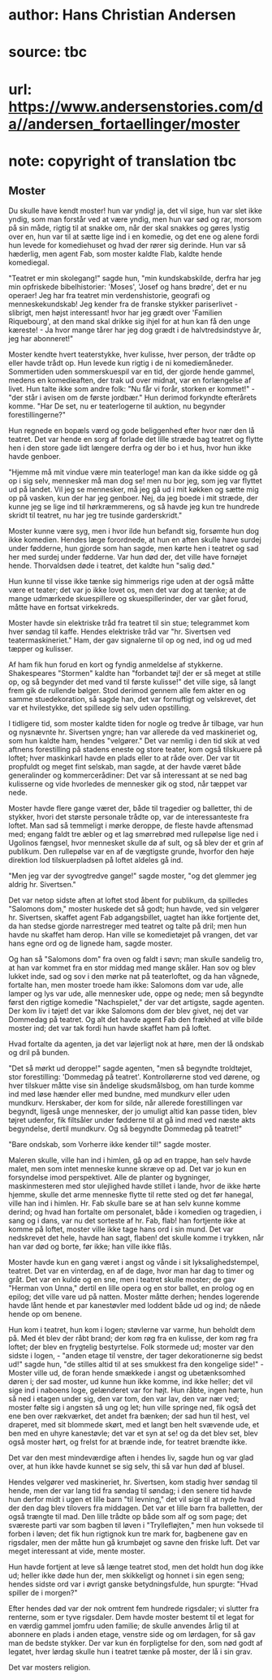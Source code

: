 # author: Hans Christian Andersen
# source: tbc
# url: https://www.andersenstories.com/da//andersen_fortaellinger/moster
# note: copyright of translation tbc

## Moster 

Du skulle have kendt moster! hun var yndig! ja, det vil sige, hun var
slet ikke yndig, som man forstår ved at være yndig, men hun var sød og
rar, morsom på sin måde, rigtig til at snakke om, når der skal snakkes
og gøres lystig over en, hun var til at sætte lige ind i en komedie, og
det ene og alene fordi hun levede for komediehuset og hvad der rører sig
derinde. Hun var så hæderlig, men agent Fab, som moster kaldte Flab,
kaldte hende komediegal.

"Teatret er min skolegang!" sagde hun, "min kundskabskilde, derfra
har jeg min opfriskede bibelhistorier: 'Moses', 'Josef og hans
brødre', det er nu operaer! Jeg har fra teatret min verdenshistorie,
geografi og menneskekundskab! Jeg kender fra de franske stykker
pariserlivet - slibrigt, men højst interessant! hvor har jeg grædt over
'Familien Riquebourg', at den mand skal drikke sig ihjel for at hun
kan få den unge kæreste! - Ja hvor mange tårer har jeg dog grædt i de
halvtredsindstyve år, jeg har abonneret!"

Moster kendte hvert teaterstykke, hver kulisse, hver person, der trådte
op eller havde trådt op. Hun levede kun rigtig i de ni komediemåneder.
Sommertiden uden sommerskuespil var en tid, der gjorde hende gammel,
medens en komedieaften, der trak ud over midnat, var en forlængelse af
livet. Hun talte ikke som andre folk: "Nu får vi forår, storken er
kommet!" - "der står i avisen om de første jordbær." Hun derimod
forkyndte efterårets komme. "Har De set, nu er teaterlogerne til
auktion, nu begynder forestillingerne?"

Hun regnede en bopæls værd og gode beliggenhed efter hvor nær den lå
teatret. Det var hende en sorg af forlade det lille stræde bag teatret
og flytte hen i den store gade lidt længere derfra og der bo i et hus,
hvor hun ikke havde genboer.

"Hjemme må mit vindue være min teaterloge! man kan da ikke sidde og gå
op i sig selv, mennesker må man dog se! men nu bor jeg, som jeg var
flyttet ud på landet. Vil jeg se mennesker, må jeg gå ud i mit køkken og
sætte mig op på vasken, kun der har jeg genboer. Nej, da jeg boede i mit
stræde, der kunne jeg se lige ind til hørkræmmerens, og så havde jeg kun
tre hundrede skridt til teatret, nu har jeg tre tusinde garderskridt."

Moster kunne være syg, men i hvor ilde hun befandt sig, forsømte hun dog
ikke komedien. Hendes læge forordnede, at hun en aften skulle have
surdej under fødderne, hun gjorde som han sagde, men kørte hen i teatret
og sad her med surdej under fødderne. Var hun død der, det ville have
fornøjet hende. Thorvaldsen døde i teatret, det kaldte hun "salig
død."

Hun kunne til visse ikke tænke sig himmerigs rige uden at der også måtte
være et teater; det var jo ikke lovet os, men det var dog at tænke; at
de mange udmærkede skuespillere og skuespillerinder, der var gået forud,
måtte have en fortsat virkekreds.

Moster havde sin elektriske tråd fra teatret til sin stue; telegrammet
kom hver søndag til kaffe. Hendes elektriske tråd var "hr. Sivertsen
ved teatermaskineriet." Ham, der gav signalerne til op og ned, ind og
ud med tæpper og kulisser.

Af ham fik hun forud en kort og fyndig anmeldelse af stykkerne.
Shakespeares "Stormen" kaldte han "forbandet tøj! der er så meget at
stille op, og så begynder det med vand til første kulisse!" det ville
sige, så langt frem gik de rullende bølger. Stod derimod gennem alle fem
akter en og samme stuedekoration, så sagde han, det var fornuftigt og
velskrevet, det var et hvilestykke, det spillede sig selv uden
opstilling.

I tidligere tid, som moster kaldte tiden for nogle og tredve år tilbage,
var hun og nysnævnte hr. Sivertsen yngre; han var allerede da ved
maskineriet og, som hun kaldte ham, hendes "velgører." Det var nemlig
i den tid skik at ved aftnens forestilling på stadens eneste og store
teater, kom også tilskuere på loftet; hver maskinkarl havde en plads
eller to at råde over. Der var tit propfuldt og meget fint selskab, man
sagde, at der havde været både generalinder og kommercerådiner: Det var
så interessant at se ned bag kulisserne og vide hvorledes de mennesker
gik og stod, når tæppet var nede.

Moster havde flere gange været der, både til tragedier og balletter, thi
de stykker, hvori det største personale trådte op, var de
interessanteste fra loftet. Man sad så temmeligt i mørke deroppe, de
fleste havde aftensmad med; engang faldt tre æbler og et lag smørrebrød
med rullepølse lige ned i Ugolinos fængsel, hvor mennesket skulle dø af
sult, og så blev der et grin af publikum. Den rullepølse var en af de
vægtigste grunde, hvorfor den høje direktion lod tilskuerpladsen på
loftet aldeles gå ind.

"Men jeg var der syvogtredve gange!" sagde moster, "og det glemmer
jeg aldrig hr. Sivertsen."

Det var netop sidste aften at loftet stod åbent for publikum, da
spilledes "Salomons dom," moster huskede det så godt; hun havde, ved
sin velgører hr. Sivertsen, skaffet agent Fab adgangsbillet, uagtet han
ikke fortjente det, da han stedse gjorde narrestreger med teatret og
talte på dril; men hun havde nu skaffet ham derop. Han ville se
komedietøjet på vrangen, det var hans egne ord og de lignede ham, sagde
moster.

Og han så "Salomons dom" fra oven og faldt i søvn; man skulle sandelig
tro, at han var kommet fra en stor middag med mange skåler. Han sov og
blev lukket inde, sad og sov i den mørke nat på teaterloftet, og da han
vågnede, fortalte han, men moster troede ham ikke: Salomons dom var ude,
alle lamper og lys var ude, alle mennesker ude, oppe og nede; men så
begyndte først den rigtige komedie "Nachspielet," der var det
artigste, sagde agenten. Der kom liv i tøjet! det var ikke Salomons dom
der blev givet, nej det var Dommedag på teatret. Og alt det havde agent
Fab den frækhed at ville bilde moster ind; det var tak fordi hun havde
skaffet ham på loftet.

Hvad fortalte da agenten, ja det var løjerligt nok at høre, men der lå
ondskab og dril på bunden.

"Det så mørkt ud deroppe!" sagde agenten, "men så begyndte
troldtøjet, stor forestilling: 'Dommedag på teatret'. Kontrollørerne
stod ved dørene, og hver tilskuer måtte vise sin åndelige skudsmålsbog,
om han turde komme ind med løse hænder eller med bundne, med mundkurv
eller uden mundkurv. Herskaber, der kom for silde, når allerede
forestillingen var begyndt, ligeså unge mennesker, der jo umuligt altid
kan passe tiden, blev tøjret udenfor, fik filtsåler under fødderne til
at gå ind med ved næste akts begyndelse, dertil mundkurv. Og så begyndte
Dommedag på teatret!"

"Bare ondskab, som Vorherre ikke kender til!" sagde moster.

Maleren skulle, ville han ind i himlen, gå op ad en trappe, han selv
havde malet, men som intet menneske kunne skræve op ad. Det var jo kun
en forsyndelse imod perspektivet. Alle de planter og bygninger,
maskinmesteren med stor ulejlighed havde stillet i lande, hvor de ikke
hørte hjemme, skulle det arme menneske flytte til rette sted og det før
hanegal, ville han ind i himlen. Hr. Fab skulle bare se at han selv
kunne komme derind; og hvad han fortalte om personalet, både i komedien
og tragedien, i sang og i dans, var nu det sorteste af hr. Fab, flab!
han fortjente ikke at komme på loftet, moster ville ikke tage hans ord i
sin mund. Det var nedskrevet det hele, havde han sagt, flaben! det
skulle komme i trykken, når han var død og borte, før ikke; han ville
ikke flås.

Moster havde kun en gang været i angst og vånde i sit
lyksalighedstempel, teatret. Det var en vinterdag, en af de dage, hvor
man har dag to timer og gråt. Det var en kulde og en sne, men i teatret
skulle moster; de gav "Herman von Unna," dertil en lille opera og en
stor ballet, en prolog og en epilog; det ville vare ud på natten. Moster
måtte derhen; hendes logerende havde lånt hende et par kanestøvler med
loddent både ud og ind; de nåede hende op om benene.

Hun kom i teatret, hun kom i logen; støvlerne var varme, hun beholdt dem
på. Med ét blev der råbt brand; der kom røg fra en kulisse, der kom røg
fra loftet; der blev en frygtelig bestyrtelse. Folk stormede ud; moster
var den sidste i logen, - "anden etage til venstre, der tager
dekorationerne sig bedst ud!" sagde hun, "de stilles altid til at ses
smukkest fra den kongelige side!" - Moster ville ud, de foran hende
smækkede i angst og ubetænksomhed døren i; der sad moster, ud kunne hun
ikke komme, ind ikke heller; det vil sige ind i naboens loge, gelænderet
var for højt. Hun råbte, ingen hørte, hun så ned i etagen under sig, den
var tom, den var lav, den var nær ved; moster følte sig i angsten så ung
og let; hun ville springe ned, fik også det ene ben over rækværket, det
andet fra bænken; der sad hun til hest, vel draperet, med sit blommede
skørt, med et langt ben helt svævende ude, et ben med en uhyre
kanestøvle; det var et syn at se! og da det blev set, blev også moster
hørt, og frelst for at brænde inde, for teatret brændte ikke.

Det var den mest mindeværdige aften i hendes liv, sagde hun og var glad
over, at hun ikke havde kunnet se sig selv, thi så var hun død af
blusel.

Hendes velgører ved maskineriet, hr. Sivertsen, kom stadig hver søndag
til hende, men der var lang tid fra søndag til søndag; i den senere tid
havde hun derfor midt i ugen et lille barn "til levning," det vil sige
til at nyde hvad der den dag blev tilovers fra middagen. Det var et
lille barn fra balletten, der også trængte til mad. Den lille trådte op
både som alf og som page; det sværeste parti var som bagben til løven i
"Tryllefløjten," men hun voksede til forben i løven; det fik hun
rigtignok kun tre mark for, bagbenene gav en rigsdaler, men der måtte
hun gå krumbøjet og savne den friske luft. Det var meget interessant at
vide, mente moster.

Hun havde fortjent at leve så længe teatret stod, men det holdt hun dog
ikke ud; heller ikke døde hun der, men skikkeligt og honnet i sin egen
seng; hendes sidste ord var i øvrigt ganske betydningsfulde, hun
spurgte: "Hvad spiller de i morgen?"

Efter hendes død var der nok omtrent fem hundrede rigsdaler; vi slutter
fra renterne, som er tyve rigsdaler. Dem havde moster bestemt til et
legat for en værdig gammel jomfru uden familie; de skulle anvendes årlig
til at abonnere en plads i anden etage, venstre side og om lørdagen, for
så gav man de bedste stykker. Der var kun én forpligtelse for den, som
nød godt af legatet, hver lørdag skulle hun i teatret tænke på moster,
der lå i sin grav.

Det var mosters religion.
